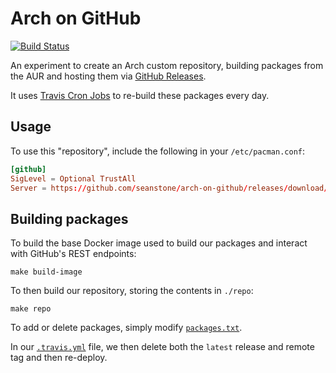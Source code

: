 # Arch on GitHub

[![Build Status](https://travis-ci.org/seanstone/arch-on-github.svg?branch=master)](https://travis-ci.org/seanstone/arch-on-github)

An experiment to create an Arch custom repository, building packages from the
AUR and hosting them via [GitHub Releases](https://help.github.com/articles/about-releases/).

It uses [Travis Cron Jobs](https://docs.travis-ci.com/user/cron-jobs/) to
re-build these packages every day.

## Usage

To use this "repository", include the following in your `/etc/pacman.conf`:

```conf
[github]
SigLevel = Optional TrustAll
Server = https://github.com/seanstone/arch-on-github/releases/download/latest
```

## Building packages

To build the base Docker image used to build our packages and interact with
GitHub's REST endpoints:

```
make build-image
```

To then build our repository, storing the contents in `./repo`:

```
make repo
```

To add or delete packages, simply modify [`packages.txt`](./packages.txt).

In our [`.travis.yml`](./.travis.yml) file, we then delete both the `latest`
release and remote tag and then re-deploy.
